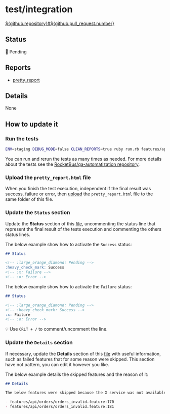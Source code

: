 # test/integration

[${github.repository}#${github.pull_request.number}](https://github.com/${github.repository}/pull/${github.pull_request.number})

## Status

:large_orange_diamond: Pending
<!-- :heavy_check_mark: Success -->
<!-- :x: Failure -->
<!-- :o: Error -->

## Reports

- [pretty_report](pretty_report.html)

## Details

None

## How to update it

### Run the tests

```sh
ENV=staging DEBUG_MODE=false CLEAN_REPORTS=true ruby run.rb features/api
```

You can run and rerun the tests as many times as needed. For more details about the tests see the [RocketBus/qa-automatization repository](https://github.com/RocketBus/qa-automatization).

### Upload the `pretty_report.html` file

When you finish the test execution, independent if the final result was success, failure or error, then [upload](https://github.com/ThomasSousa96/test-pages/upload/master/docs/test/integration/${github.repository}/pull/${github.pull_request.number}) the `pretty_report.html` file to the same folder of this file.

### Update the `Status` section

Update the **Status** section of this [file](https://github.com/ThomasSousa96/test-pages/edit/master/docs/test/integration/${github.repository}/pull/${github.pull_request.number}/index.md), uncommenting the status line that represent the final result of the tests execution and commenting the others status lines.

The below example show how to activate the `Success` status:

```md
## Status

<!-- :large_orange_diamond: Pending -->
:heavy_check_mark: Success
<!-- :x: Failure -->
<!-- :o: Error -->
```

The below example show how to activate the `Failure` status:

```md
## Status

<!-- :large_orange_diamond: Pending -->
<!-- :heavy_check_mark: Success -->
:x: Failure
<!-- :o: Error -->
```

:bulb: Use `CRLT + /` to comment/uncomment the line.

### Update the `Details` section

If necessary, update the **Details** section of this [file](https://github.com/ThomasSousa96/test-pages/edit/master/docs/test/integration/${github.repository}/pull/${github.pull_request.number}/index.md) with useful information, such as failed features that for some reason were skipped. This section have not pattern, you can edit it however you like.

The below example details the skipped features and the reason of it:

```md
## Details

The below features were skipped because the X service was not available:

- features/api/orders/orders_invalid.feature:170
- features/api/orders/orders_invalid.feature:181
```
